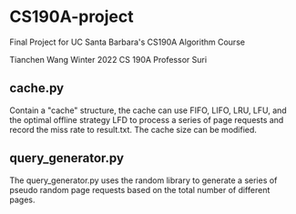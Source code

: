 # CS190A-project
Final Project for UC Santa Barbara's CS190A Algorithm Course

Tianchen Wang
Winter 2022 CS 190A
Professor Suri

## cache.py
Contain a "cache" structure, the cache can use FIFO, LIFO, LRU, LFU, and the optimal offline strategy LFD
to process a series of page requests and record the miss rate to result.txt.
The cache size can be modified.

## query_generator.py
The query_generator.py uses the random library to generate a series of pseudo random page requests 
based on the total number of different pages.
